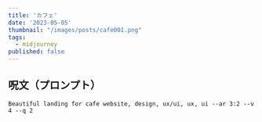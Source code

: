 ```yaml
---
title: 'カフェ'
date: '2023-05-05'
thumbnail: "/images/posts/cafe001.png"
tags:
  - midjourney
published: false
---
```


## 呪文（プロンプト）
```
Beautiful landing for cafe website, design, ux/ui, ux, ui --ar 3:2 --v 4 --q 2
```